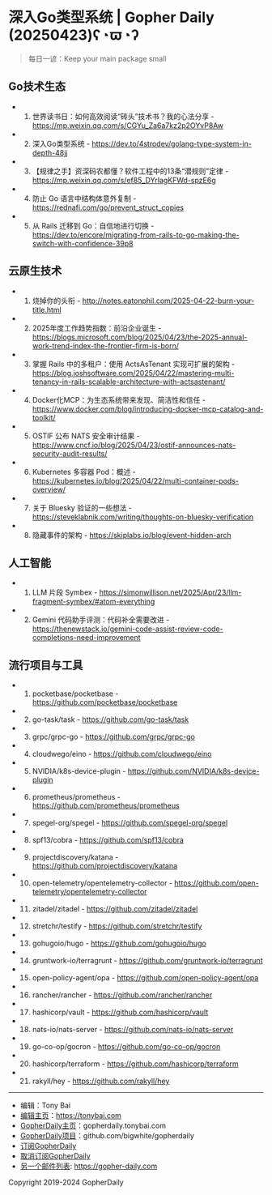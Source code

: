 # 深入Go类型系统 | Gopher Daily (20250423)ʕ◔ϖ◔ʔ

>每日一谚：Keep your main package small

## Go技术生态


- 1. 世界读书日：如何高效阅读“砖头”技术书？我的心法分享 - https://mp.weixin.qq.com/s/CGYu_Za6a7kz2p2OYvP8Aw

- 2. 深入Go类型系统 - https://dev.to/4strodev/golang-type-system-in-depth-48jj

- 3. 【规律之手】资深码农都懂？软件工程中的13条“潜规则”定律 - https://mp.weixin.qq.com/s/ef85_DYrIagKFWd-spzE6g

- 4. 防止 Go 语言中结构体意外复制 - https://rednafi.com/go/prevent_struct_copies

- 5. 从 Rails 迁移到 Go：自信地进行切换 - https://dev.to/encore/migrating-from-rails-to-go-making-the-switch-with-confidence-39p8


## 云原生技术


- 1. 烧掉你的头衔 - http://notes.eatonphil.com/2025-04-22-burn-your-title.html

- 2. 2025年度工作趋势指数：前沿企业诞生 - https://blogs.microsoft.com/blog/2025/04/23/the-2025-annual-work-trend-index-the-frontier-firm-is-born/

- 3. 掌握 Rails 中的多租户：使用 ActsAsTenant 实现可扩展的架构 - https://blog.joshsoftware.com/2025/04/22/mastering-multi-tenancy-in-rails-scalable-architecture-with-actsastenant/

- 4. Docker化MCP：为生态系统带来发现、简洁性和信任 - https://www.docker.com/blog/introducing-docker-mcp-catalog-and-toolkit/

- 5. OSTIF 公布 NATS 安全审计结果 - https://www.cncf.io/blog/2025/04/23/ostif-announces-nats-security-audit-results/

- 6. Kubernetes 多容器 Pod：概述 - https://kubernetes.io/blog/2025/04/22/multi-container-pods-overview/

- 7. 关于 Bluesky 验证的一些想法 - https://steveklabnik.com/writing/thoughts-on-bluesky-verification

- 8. 隐藏事件的架构 - https://skiplabs.io/blog/event-hidden-arch


## 人工智能


- 1. LLM 片段 Symbex - https://simonwillison.net/2025/Apr/23/llm-fragment-symbex/#atom-everything

- 2. Gemini 代码助手评测：代码补全需要改进 - https://thenewstack.io/gemini-code-assist-review-code-completions-need-improvement


## 流行项目与工具


- 1. pocketbase/pocketbase - https://github.com/pocketbase/pocketbase

- 2. go-task/task - https://github.com/go-task/task

- 3. grpc/grpc-go - https://github.com/grpc/grpc-go

- 4. cloudwego/eino - https://github.com/cloudwego/eino

- 5. NVIDIA/k8s-device-plugin - https://github.com/NVIDIA/k8s-device-plugin

- 6. prometheus/prometheus - https://github.com/prometheus/prometheus

- 7. spegel-org/spegel - https://github.com/spegel-org/spegel

- 8. spf13/cobra - https://github.com/spf13/cobra

- 9. projectdiscovery/katana - https://github.com/projectdiscovery/katana

- 10. open-telemetry/opentelemetry-collector - https://github.com/open-telemetry/opentelemetry-collector

- 11. zitadel/zitadel - https://github.com/zitadel/zitadel

- 12. stretchr/testify - https://github.com/stretchr/testify

- 13. gohugoio/hugo - https://github.com/gohugoio/hugo

- 14. gruntwork-io/terragrunt - https://github.com/gruntwork-io/terragrunt

- 15. open-policy-agent/opa - https://github.com/open-policy-agent/opa

- 16. rancher/rancher - https://github.com/rancher/rancher

- 17. hashicorp/vault - https://github.com/hashicorp/vault

- 18. nats-io/nats-server - https://github.com/nats-io/nats-server

- 19. go-co-op/gocron - https://github.com/go-co-op/gocron

- 20. hashicorp/terraform - https://github.com/hashicorp/terraform

- 21. rakyll/hey - https://github.com/rakyll/hey


----

- 编辑：Tony Bai
- [编辑主页](https://tonybai.com)：https://tonybai.com
- [GopherDaily主页](https://gopherdaily.tonybai.com)：gopherdaily.tonybai.com
- [GopherDaily项目](https://github.com/bigwhite/gopherdaily)：github.com/bigwhite/gopherdaily
- [订阅GopherDaily](https://gopherdaily.tonybai.com/subscribe)
- [取消订阅GopherDaily](https://gopherdaily.tonybai.com/unsubscribe)
- [另一个邮件列表](https://gopher-daily.com): https://gopher-daily.com

Copyright 2019-2024 GopherDaily
